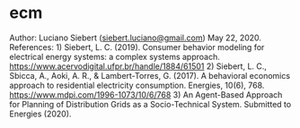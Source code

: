 # ecm
Author: Luciano Siebert (siebert.luciano@gmail.com)  May 22, 2020.  References: 1) Siebert, L. C. (2019). Consumer behavior modeling for electrical energy systems: a complex systems approach. https://www.acervodigital.ufpr.br/handle/1884/61501 2) Siebert, L. C., Sbicca, A., Aoki, A. R., &amp; Lambert-Torres, G. (2017). A behavioral economics approach to residential electricity consumption. Energies, 10(6), 768. https://www.mdpi.com/1996-1073/10/6/768 3) An Agent-Based Approach for Planning of Distribution Grids as a Socio-Technical System. Submitted to Energies (2020).
